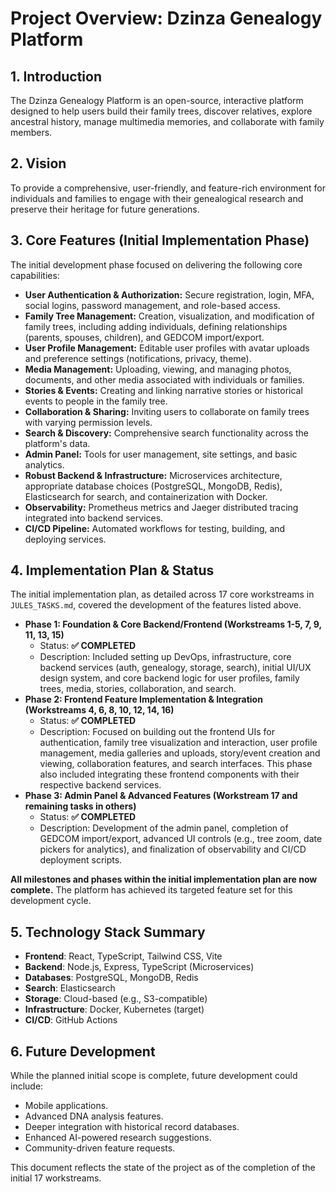 # Project Overview: Dzinza Genealogy Platform

## 1. Introduction

The Dzinza Genealogy Platform is an open-source, interactive platform designed to help users build their family trees, discover relatives, explore ancestral history, manage multimedia memories, and collaborate with family members.

## 2. Vision

To provide a comprehensive, user-friendly, and feature-rich environment for individuals and families to engage with their genealogical research and preserve their heritage for future generations.

## 3. Core Features (Initial Implementation Phase)

The initial development phase focused on delivering the following core capabilities:

- **User Authentication & Authorization:** Secure registration, login, MFA, social logins, password management, and role-based access.
- **Family Tree Management:** Creation, visualization, and modification of family trees, including adding individuals, defining relationships (parents, spouses, children), and GEDCOM import/export.
- **User Profile Management:** Editable user profiles with avatar uploads and preference settings (notifications, privacy, theme).
- **Media Management:** Uploading, viewing, and managing photos, documents, and other media associated with individuals or families.
- **Stories & Events:** Creating and linking narrative stories or historical events to people in the family tree.
- **Collaboration & Sharing:** Inviting users to collaborate on family trees with varying permission levels.
- **Search & Discovery:** Comprehensive search functionality across the platform's data.
- **Admin Panel:** Tools for user management, site settings, and basic analytics.
- **Robust Backend & Infrastructure:** Microservices architecture, appropriate database choices (PostgreSQL, MongoDB, Redis), Elasticsearch for search, and containerization with Docker.
- **Observability:** Prometheus metrics and Jaeger distributed tracing integrated into backend services.
- **CI/CD Pipeline:** Automated workflows for testing, building, and deploying services.

## 4. Implementation Plan & Status

The initial implementation plan, as detailed across 17 core workstreams in `JULES_TASKS.md`, covered the development of the features listed above.

-   **Phase 1: Foundation & Core Backend/Frontend (Workstreams 1-5, 7, 9, 11, 13, 15)**
    -   Status: **✅ COMPLETED**
    -   Description: Included setting up DevOps, infrastructure, core backend services (auth, genealogy, storage, search), initial UI/UX design system, and core backend logic for user profiles, family trees, media, stories, collaboration, and search.
-   **Phase 2: Frontend Feature Implementation & Integration (Workstreams 4, 6, 8, 10, 12, 14, 16)**
    -   Status: **✅ COMPLETED**
    -   Description: Focused on building out the frontend UIs for authentication, family tree visualization and interaction, user profile management, media galleries and uploads, story/event creation and viewing, collaboration features, and search interfaces. This phase also included integrating these frontend components with their respective backend services.
-   **Phase 3: Admin Panel & Advanced Features (Workstream 17 and remaining tasks in others)**
    -   Status: **✅ COMPLETED**
    -   Description: Development of the admin panel, completion of GEDCOM import/export, advanced UI controls (e.g., tree zoom, date pickers for analytics), and finalization of observability and CI/CD deployment scripts.

**All milestones and phases within the initial implementation plan are now complete.** The platform has achieved its targeted feature set for this development cycle.

## 5. Technology Stack Summary

-   **Frontend**: React, TypeScript, Tailwind CSS, Vite
-   **Backend**: Node.js, Express, TypeScript (Microservices)
-   **Databases**: PostgreSQL, MongoDB, Redis
-   **Search**: Elasticsearch
-   **Storage**: Cloud-based (e.g., S3-compatible)
-   **Infrastructure**: Docker, Kubernetes (target)
-   **CI/CD**: GitHub Actions

## 6. Future Development

While the planned initial scope is complete, future development could include:
-   Mobile applications.
-   Advanced DNA analysis features.
-   Deeper integration with historical record databases.
-   Enhanced AI-powered research suggestions.
-   Community-driven feature requests.

This document reflects the state of the project as of the completion of the initial 17 workstreams.
